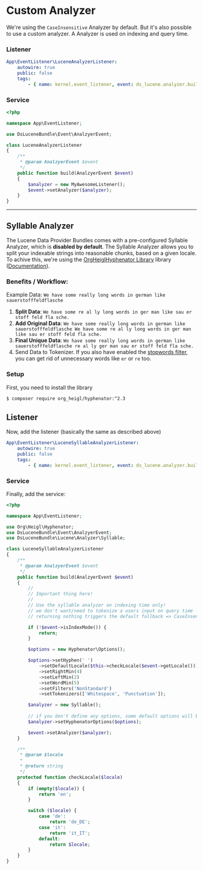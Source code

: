 # Custom Analyzer
We're using the `CaseInsensitive` Analyzer by default. But it's also possible to use a custom analyzer.
A Analyzer is used on indexing and query time.

### Listener
```yaml
App\EventListener\LuceneAnalyzerListener:
    autowire: true
    public: false
    tags:
        - { name: kernel.event_listener, event: ds_lucene.analyzer.build, method: build }
```

### Service
```php
<?php

namespace App\EventListener;

use DsLuceneBundle\Event\AnalzyerEvent;

class LuceneAnalyzerListener
{
    /**
     * @param AnalzyerEvent $event
     */
    public function build(AnalzyerEvent $event)
    {
        $analyzer = new MyAwesomeListener();
        $event->setAnalyzer($analyzer);
    }
}
```

*** 

## Syllable Analyzer

The Lucene Data Provider Bundles comes with a pre-configured Syllable Analyzer, which is **disabled by default**.
The Syllable Analyzer allows you to split your indexable strings into reasonable chunks, based on a given locale.
To achive this, we're using the [OrgHeiglHyphenator Library](https://github.com/heiglandreas/Org_Heigl_Hyphenator) library ([Documentation](https://orgheiglhyphenator.readthedocs.io/en/latest/)).

### Benefits / Workflow:

Example Data: `We have some really long words in german like sauerstofffeldflasche` 

1. **Split Data**: `We have some re al ly long words in ger man like sau er stoff feld fla sche.`
2. **Add Original Data**: `We have some really long words in german like sauerstofffeldflasche We have some re al ly long words in ger man like sau er stoff feld fla sche.` 
3. **Final Unique Data**: `We have some really long words in german like sauerstofffeldflasche re al ly ger man sau er stoff feld fla sche.`
4. Send Data to Tokenizer. If you also have enabled the [stopwords filter](./1_CustomTokenFilter.md), you can get rid of unnecessary words like `er` or `re` too.

### Setup

First, you need to install the library
```bash
$ composer require org_heigl/hyphenator:^2.3
```

## Listener
Now, add the listener (basically the same as described above)

```yaml
App\EventListener\LuceneSyllableAnalyzerListener:
    autowire: true
    public: false
    tags:
        - { name: kernel.event_listener, event: ds_lucene.analyzer.build, method: build }
```

### Service
Finally, add the service:

```php
<?php

namespace App\EventListener;

use Org\Heigl\Hyphenator;
use DsLuceneBundle\Event\AnalzyerEvent;
use DsLuceneBundle\Lucene\Analyzer\Syllable;

class LuceneSyllableAnalyzerListener
{
    /**
     * @param AnalzyerEvent $event
     */
    public function build(AnalzyerEvent $event)
    {
        // 
        // Important thing here!
        //
        // Use the syllable analyzer on indexing time only!
        // we don't want/need to tokenize a users input on query time
        // returning nothing triggers the default fallback => CaseInsensitive Analyzer 

        if (!$event->isIndexMode()) {
            return;
        }

        $options = new Hyphenator\Options();

        $options->setHyphen(' ')
            ->setDefaultLocale($this->checkLocale($event->getLocale()))
            ->setRightMin(4)
            ->setLeftMin(2)
            ->setWordMin(5)
            ->setFilters('NonStandard')
            ->setTokenizers(['Whitespace', 'Punctuation']);

        $analyzer = new Syllable();
        
        // if you don't define any options, some default options will be generated
        $analyzer->setHyphenatorOptions($options);

        $event->setAnalyzer($analyzer);
    }

    /**
     * @param $locale
     *
     * @return string
     */
    protected function checkLocale($locale)
    {
        if (empty($locale)) {
            return 'en';
        }

        switch ($locale) {
            case 'de':
                return 'de_DE';
            case 'it':
                return 'it_IT';
            default:
                return $locale;
        }
    }
}
```

